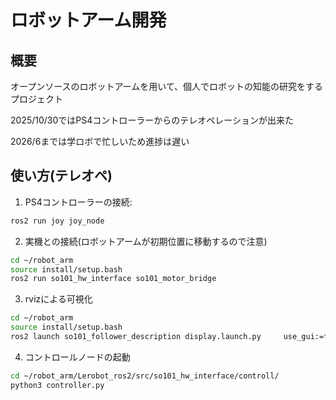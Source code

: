 # ロボットアーム開発

## 概要
オープンソースのロボットアームを用いて、個人でロボットの知能の研究をするプロジェクト

2025/10/30ではPS4コントローラーからのテレオペレーションが出来た

2026/6までは学ロボで忙しいため進捗は遅い

## 使い方(テレオペ)
1. PS4コントローラーの接続:
```bash
ros2 run joy joy_node
```
2. 実機との接続(ロボットアームが初期位置に移動するので注意)
```bash
cd ~/robot_arm
source install/setup.bash
ros2 run so101_hw_interface so101_motor_bridge
```
3. rvizによる可視化
```bash
cd ~/robot_arm
source install/setup.bash
ros2 launch so101_follower_description display.launch.py     use_gui:=false     joint_states_topic:=/so101_follower/joint_states
```
4. コントロールノードの起動
```bash
cd ~/robot_arm/Lerobot_ros2/src/so101_hw_interface/controll/
python3 controller.py
```
